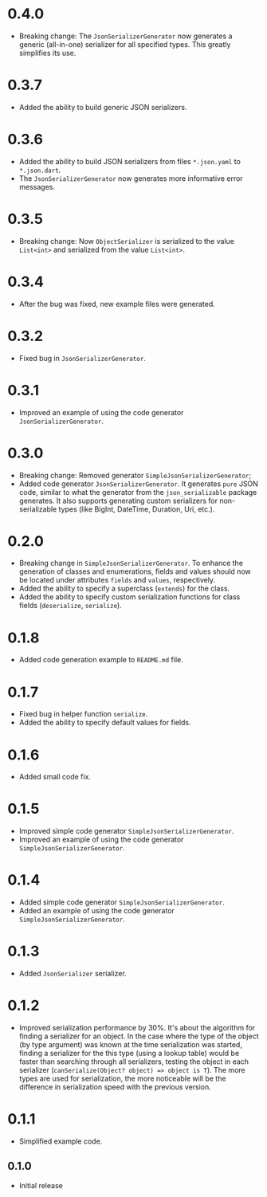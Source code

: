 # 0.4.0

- Breaking change: The `JsonSerializerGenerator` now generates a generic (all-in-one) serializer for all specified types. This greatly simplifies its use.

# 0.3.7

- Added the ability to build generic JSON serializers.

# 0.3.6

- Added the ability to build JSON serializers from files `*.json.yaml` to `*.json.dart`.
- The `JsonSerializerGenerator` now generates more informative error messages.

# 0.3.5

- Breaking change: Now `ObjectSerializer` is serialized to the value `List<int>` and serialized from the value `List<int>`.

# 0.3.4

- After the bug was fixed, new example files were generated.

# 0.3.2

- Fixed bug in `JsonSerializerGenerator`.

# 0.3.1

- Improved  an example of using the code generator `JsonSerializerGenerator`.

# 0.3.0

- Breaking change: Removed generator `SimpleJsonSerializerGenerator`;
- Added code generator `JsonSerializerGenerator`. It generates `pure` JSON code, similar to what the generator from the `json_serializable` package generates. It also supports generating custom serializers for non-serializable types (like BigInt, DateTime, Duration, Uri, etc.).

# 0.2.0

- Breaking change in `SimpleJsonSerializerGenerator`. To enhance the generation of classes and enumerations, fields and values should now be located under attributes `fields` and `values`, respectively.
- Added the ability to specify a superclass (`extends`) for the class.
- Added the ability to specify custom serialization functions for class fields (`deserialize`, `serialize`).

# 0.1.8

- Added code generation example to `README.md` file.

# 0.1.7

- Fixed bug in helper function `serialize`.
- Added the ability to specify default values for fields.

# 0.1.6

- Added small code fix.

# 0.1.5

- Improved simple code generator `SimpleJsonSerializerGenerator`.
- Improved  an example of using the code generator `SimpleJsonSerializerGenerator`.

# 0.1.4

- Added simple code generator `SimpleJsonSerializerGenerator`.
- Added an example of using the code generator `SimpleJsonSerializerGenerator`.

# 0.1.3

- Added `JsonSerializer` serializer.

# 0.1.2

- Improved serialization performance by 30%. It's about the algorithm for finding a serializer for an object. In the case where the type of the object (by type argument) was known at the time serialization was started, finding a serializer for the this type (using a lookup table) would be faster than searching through all serializers, testing the object in each serializer (`canSerialize(Object? object) => object is T`). The more types are used for serialization, the more noticeable will be the difference in serialization speed with the previous version.

# 0.1.1

- Simplified example code.

## 0.1.0

- Initial release
